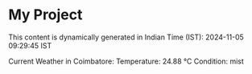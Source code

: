 # My Project

This content is dynamically generated in Indian Time (IST): 2024-11-05 09:29:45 IST


Current Weather in Coimbatore:
Temperature: 24.88 °C
Condition: mist
